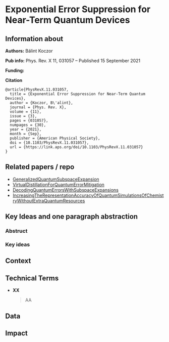 # Exponential Error Suppression for Near-Term Quantum Devices

## Information about
**Authors:**
Bálint Koczor

**Pub info:**
Phys. Rev. X 11, 031057 – Published 15 September 2021

**Funding:**


**Citation**
```
@article{PhysRevX.11.031057,
  title = {Exponential Error Suppression for Near-Term Quantum Devices},
  author = {Koczor, B\'alint},
  journal = {Phys. Rev. X},
  volume = {11},
  issue = {3},
  pages = {031057},
  numpages = {30},
  year = {2021},
  month = {Sep},
  publisher = {American Physical Society},
  doi = {10.1103/PhysRevX.11.031057},
  url = {https://link.aps.org/doi/10.1103/PhysRevX.11.031057}
}
```

## Related papers / repo
- [GeneralizedQuantumSubspaceExpansion](https://github.com/rum-yasuhiro/papers/blob/main/GeneralizedQuantumSubspaceExpansion.md)
- [VirtualDistillationForQuantumErrorMitigation](https://github.com/rum-yasuhiro/papers/blob/main/VirtualDistillationForQuantumErrorMitigation.md)
- [DecodingQuantumErrorsWithSubspaceExpansions](https://github.com/rum-yasuhiro/papers/blob/main/DecodingQuantumErrorsWithSubspaceExpansions.md)
- [IncreasingTheRepresentationAccuracyOfQuantumSimulationsOfChemistryWithoutExtraQuantumResources](https://github.com/rum-yasuhiro/papers/blob/main/IncreasingTheRepresentationAccuracyOfQuantumSimulationsOfChemistryWithoutExtraQuantumResources.md)

## Key Ideas and one paragraph abstraction


### Abstruct
> 

### Key ideas

## Context

## Technical Terms
- **XX**
  > AA

## Data

## Impact

